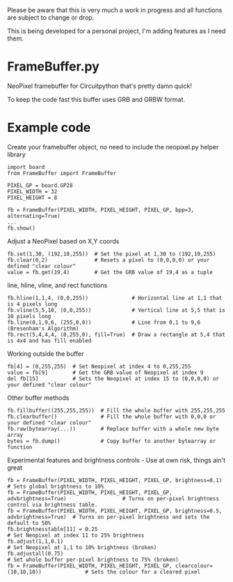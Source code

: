 Please be aware that this is very much a work in progress and all functions are subject to change or drop.

This is being developed for a personal project, I'm adding features as I need them.

# FrameBuffer.py
NeoPixel framebuffer for Circuitpython that's pretty damn quick!

To keep the code fast this buffer uses GRB and GRBW format.

# Example code
Create your framebuffer object, no need to include the neopixel.py helper library
```
import board
from FrameBuffer import FrameBuffer

PIXEL_GP = board.GP28
PIXEL_WIDTH = 32
PIXEL_HEIGHT = 8

fb = FrameBuffer(PIXEL_WIDTH, PIXEL_HEIGHT, PIXEL_GP, bpp=3, alternating=True)
...
fb.show()
```

Adjust a NeoPixel based on X,Y coords
```
fb.set(1,30, (192,10,255))  # Set the pixel at 1,30 to (192,10,255)
fb.clear(0,2)               # Resets a pixel to (0,0,0,0) or your defined "clear colour"
value = fb.get(19,4)        # Get the GRB value of 19,4 as a tuple
```

line, hline, vline, and rect functions
```
fb.hline(1,1,4, (0,0,255))              # Horizontal line at 1,1 that is 4 pixels long
fb.vline(5,5,10, (0,0,255))             # Vertical line at 5,5 that is 10 pixels long
fb.line(0,1,9,6, (255,0,0))             # Line from 0,1 to 9,6 (Bresenham's Algorithm)
fb.rect(5,4,4,4, (0,255,0), fill=True)  # Draw a rectangle at 5,4 that is 4x4 and has fill enabled
```

Working outside the buffer
```
fb[4] = (0,255,255)  # Set Neopixel at index 4 to 0,255,255
value = fb[9]        # Get the GRB value of Neopixel at index 9
del fb[15]           # Sets the Neopixel at index 15 to (0,0,0,0) or your defined "clear colour"
```

Other buffer methods
```
fb.fillbuffer((255,255,255))  # Fill the whole buffer with 255,255,255
fb.clearbuffer()              # Fill the whole buffer with 0,0,0 or your defined "clear colour"
fb.raw(bytearray(...))        # Replace buffer with a whole new byte array
bytes = fb.dump()             # Copy buffer to another bytearray or function
```

Experimental features and brightness controls - Use at own risk, things ain't great
```
fb = FrameBuffer(PIXEL_WIDTH, PIXEL_HEIGHT, PIXEL_GP, brightness=0.1)                      # Sets global brightness to 10%
fb = FrameBuffer(PIXEL_WIDTH, PIXEL_HEIGHT, PIXEL_GP, advbrightness=True)                  # Turns on per-pixel brightness control via brightness table.
fb = FrameBuffer(PIXEL_WIDTH, PIXEL_HEIGHT, PIXEL_GP, brightness=0.5, advbrightness=True)  # Turns on per-pixel brightness and sets the default to 50%
fb.brightnesstable[11] = 0.25                                                              # Set Neopixel at index 11 to 25% brightness
fb.adjust(1,1,0.1)                                                                         # Set Neopixel at 1,1 to 10% brightness (broken)
fb.adjustall(0.75)                                                                         # Set whole buffer per-pixel brightness to 75% (broken)
fb = FrameBuffer(PIXEL_WIDTH, PIXEL_HEIGHT, PIXEL_GP, clearcolour=(10,10,10))              # Sets the colour for a cleared pixel
```
